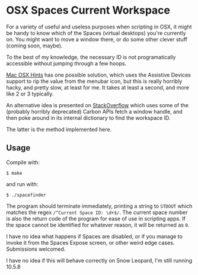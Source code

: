 OSX Spaces Current Workspace
============================

For a variety of useful and useless purposes when scripting in OSX, it
might be handy to know which of the  Spaces (virtual desktops)
you're currently on. You might want to move a window there, or do some
other clever stuff (coming soon, maybe).

To the best of my knowledge, the necessary ID is not programatically accessible
without jumping through a few hoops.

[Mac OSX Hints](http://www.macosxhints.com/article.php?story=20080227075244778)
has one possible solution, which uses the Assistive Devices support to rip the
value from the menubar icon, but this is really horribly hacky, and pretty slow,
at least for me. It takes at least a second, and more like 2 or 3 typically.

An alternative idea is presented on
[StackOverflow](http://stackoverflow.com/questions/554380/how-to-detect-which-space-the-user-is-on-in-mac-os-x-leopard)
which uses some of the (probably horribly deprecated) Carbon APIs fetch a window
handle, and then poke around in its internal dictionary to find the workspace
ID.

The latter is the method implemented here.

Usage
-----

Compile with:

`$ make`

and run with:

`$ ./spacefinder`

The program should terminate immediately, printing a string to `STDOUT`
which matches the regex `/^Current Space ID: \d+$/`. The current space
number is also the return code of the program for ease of use in scripting
apps.  If the space cannot be identified for whatever reason, it will be
returned as `0`.

I have no idea what happens if Spaces are disabled, or if you manage to invoke
it from the Spaces Expose screen, or other weird edge cases. Submissions
welcomed.

I have no idea if this will behave correctly on Snow Leopard, I'm still running
10.5.8
